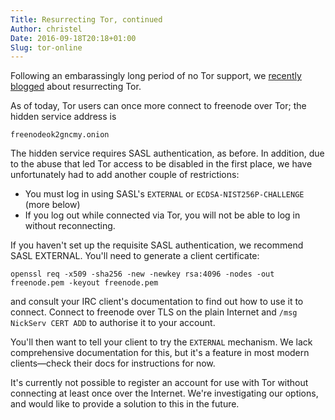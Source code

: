 ```yaml
---
Title: Resurrecting Tor, continued
Author: christel
Date: 2016-09-18T20:18+01:00
Slug: tor-online
---
```


Following an embarassingly long period of no Tor support, we [recently
blogged](news/2016-09-05-tor-sasl) about resurrecting Tor.

As of today, Tor users can once more connect to freenode over Tor; the hidden
service address is

    freenodeok2gncmy.onion

The hidden service requires SASL authentication, as before. In addition, due to
the abuse that led Tor access to be disabled in the first place, we have
unfortunately had to add another couple of restrictions:

- You must log in using SASL's `EXTERNAL` or `ECDSA-NIST256P-CHALLENGE` (more
	below)
- If you log out while connected via Tor, you will not be able to log in without
	reconnecting.

If you haven't set up the requisite SASL authentication, we recommend SASL
EXTERNAL. You'll need to generate a client certificate:

    openssl req -x509 -sha256 -new -newkey rsa:4096 -nodes -out freenode.pem -keyout freenode.pem

and consult your IRC client's documentation to find out how to use it to
connect. Connect to freenode over TLS on the plain Internet and `/msg NickServ
CERT ADD` to authorise it to your account.

You'll then want to tell your client to try the `EXTERNAL` mechanism. We lack
comprehensive documentation for this, but it's a feature in most modern
clients—check their docs for instructions for now.

It's currently not possible to register an account for use with Tor without
connecting at least once over the Internet. We're investigating our options, and
would like to provide a solution to this in the future.
